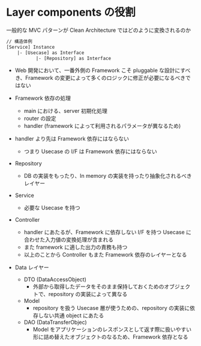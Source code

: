 # Layer components の役割

一般的な MVC パターンが Clean Architecture ではどのように変換されるのか

```txt
// 構造体例
[Service] Instance
    |- [Usecase] as Interface
           |- [Repository] as Interface
```

- Web 開発において、一番外側の Framework こそ pluggable な設計にすべき、Framework の変更によって多くのロジックに修正が必要になるべきではない
- Framework 依存の処理
  - main における、server 初期化処理
  - router の設定
  - handler (framework によって利用されるパラメータが異なるため)
- handler より先は Framework 依存にはならない

  - つまり Usecase の I/F は Framework 依存にはならない

- Repository
  - DB の実装をもったり、In memory の実装を持ったり抽象化されるべきレイヤー
- Service
  - 必要な Usecase を持つ
- Controller
  - handler にあたるが、Framework に依存しない I/F を持つ Usecase に合わせた入力値の変換処理が含まれる
  - また framework に適した出力の責務も持つ
  - 以上のことから Controller もまた Framework 依存のレイヤーとなる
- Data レイヤー
  - DTO (DataAccessObject)
    - 外部から取得したデータをそのまま保持しておくためのオブジェクトで、repository の実装によって異なる
  - Model
    - repository を扱う Usecase 層が使うための、repository の実装に依存しない共通 object にあたる
  - DAO (DataTransferObjec)
    - Model をアプリケーションのレスポンスとして返す際に扱いやすい形に詰め替えたオブジェクトのなるため、Framework 依存となる
